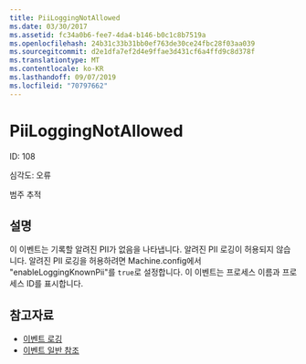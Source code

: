 ```yaml
---
title: PiiLoggingNotAllowed
ms.date: 03/30/2017
ms.assetid: fc34a0b6-fee7-4da4-b146-b0c1c8b7519a
ms.openlocfilehash: 24b31c33b31bb0ef763de30ce24fbc28f03aa039
ms.sourcegitcommit: d2e1dfa7ef2d4e9ffae3d431cf6a4ffd9c8d378f
ms.translationtype: MT
ms.contentlocale: ko-KR
ms.lasthandoff: 09/07/2019
ms.locfileid: "70797662"
---
```

# <a name="piiloggingnotallowed"></a>PiiLoggingNotAllowed
ID: 108  
  
 심각도: 오류  
  
 범주 추적  
  
## <a name="description"></a>설명  
 이 이벤트는 기록할 알려진 PII가 없음을 나타냅니다. 알려진 PII 로깅이 허용되지 않습니다. 알려진 PII 로깅을 허용하려면 Machine.config에서 "enableLoggingKnownPii"를 `true`로 설정합니다. 이 이벤트는 프로세스 이름과 프로세스 ID를 표시합니다.  
  
## <a name="see-also"></a>참고자료

- [이벤트 로깅](index.md)
- [이벤트 일반 참조](events-general-reference.md)
